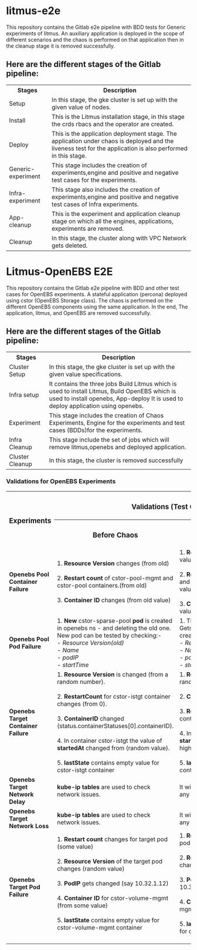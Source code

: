 # litmus-e2e
This repository contains the Gitlab e2e pipeline with BDD tests for Generic experiments of litmus. An auxiliary application is deployed in the scope of different scenarios and the chaos is performed on that application then in the cleanup stage it is removed successfully.
## Here are the different stages of the Gitlab pipeline:

<table style="width:100%">
  <tr>
    <th>Stages</th>
    <th>Description</th>
  </tr>
  <tr>
    <td>Setup</td>
    <td>In this stage, the gke cluster is set up with the given value of nodes.</td>
  </tr>
  <tr>
    <td>Install</td>
    <td>This is the Litmus installation stage, in this stage the crds rbacs and the operator are created.</td>
  </tr>
    <tr>
    <td>Deploy</td>
    <td>This is the application deployment stage. The application under chaos is deployed and the liveness test for the application is also performed in this stage.</td>
  </tr>
    <tr>
    <td>Generic-experiment</td>
    <td>This stage includes the creation of experiments,engine and positive and negative test cases for the experiments.</td>
  </tr>
    <tr>
    <td>Infra-experiment</td>
    <td>This stage also includes the creation of experiments,engine and positive and negative test cases of Infra experiments.</td>
  </tr>
    <tr>
    <td>App-cleanup</td>
    <td>This is the experiment and application cleanup stage on which all the engines, applications, experiments are removed.</td>
  </tr>
    <tr>
    <td>Cleanup</td>
    <td>In this stage, the cluster along with VPC Network gets deleted.</td>
  </tr>
</table>

# Litmus-OpenEBS E2E 
This repository contains the Gitlab e2e pipeline with BDD and other test cases for OpenEBS experiments. A stateful application (percona) deployed using cstor (OpenEBS Storage class). The chaos is performed on the different OpenEBS components using the same application. In the end, The application, litmus, and OpenEBS are removed successfully.
## Here are the different stages of the Gitlab pipeline:

<table style="width:100%">
  <tr>
    <th>Stages</th>
    <th>Description</th>
  </tr>
  <tr>
    <td>Cluster Setup</td>
    <td>In this stage, the gke cluster is set up with the given value specifications.</td>
  </tr>
  <tr>
    <td>Infra setup</td>
    <td>It contains the three jobs Build Litmus which is used to install Litmus, Build OpenEBS which is used to install openebs, App-deploy It is used to deploy application using openebs.</td>
  </tr>
   <tr>
    <td>Experiment</td>
    <td>This stage includes the creation of Chaos Experiments, Engine for the experiments and test cases (BDDs)for the experiments.</td>
  </tr>
    <tr>
    <td>Infra Cleanup</td>
    <td>This stage include the set of jobs which will remove litmus,openebs and deployed application.</td>
  </tr>
   <tr>
    <td>Cluster Cleanup</td>
    <td>In this stage, the cluster is removed successfully</td>
  </tr>
</table>

### Validations for OpenEBS Experiments
<table style="width:100%">
  <tr>
    <th rowspan="2"><h3>Experiments</h3></th>
    <th colspan="2"><h3>Validations (Test Cases)</h3></th>
  </tr>
  <tr>
    <th><h3>Before Chaos</h3></th>
    <th><h3>After Chaos</h3></th>
  </tr>
  <tr>
    <td><b>Openebs Pool Container Failure<b></td>
<td>
1. <b>Resource Version</b> changes (from old)<br><br>
2. <b>Restart count</b> of cstor-pool-mgmt and cstor-pool containers.(from old)<br><br>
3. <b>Container ID</b> changes (from old value)
</td>
<td>
1. <b>Resource Version</b> changes (to new value)<br><br>
2. <b>Restart count</b> of cstor-pool-mgmt and cstor-pool containers.(to new value)<br><br>
3. <b>Container ID</b> changes (to new value)
</td>
</tr>
  <tr>
    <td><b>Openebs Pool Pod Failure</b></td>
    <td>1. <b>New</b> cstor-sparse-pool <b>pod</b> is created in openebs ns - and deleting the old one.<br>
New pod can be tested by checking:-<br><i>
  - Resource Version(old)<br>
  - Name<br>
  - podIP<br>
  - startTime</i><br>
</td>
<td>1. The <b>old</b> cstor-sparse-pool <b>pod</b>
Gets deleted and <b>new one</b> gets created with:-<i><br>
  - Resource Version
         (new)<br>
  - Name(different)<br>
  - podIP(different)<br>
  - startTime(different)</i><br>
</td>
</tr>
  <tr>
    <td><b>Openebs Target Container Failure</b></td>
    <td>
1. <b>Resource Version</b> is changed (from a random number).<br><br> 
2. <b>RestartCount</b> for cstor-istgt container changes (from 0).<br><br>
3. <b>ContainerID</b> changed (status.containerStatuses[0].containerID).<br><br>
4. In container cstor-istgt the value of <b>startedAt</b> changed from (random value).<br><br>
5. <b>lastState</b> contains empty value for cstor-istgt container
</td>
<td>
1. <b>Resource Version</b> changed (to a random number).<br><br>
2. <b>ContainerID</b> changed to new value.<br><br>
3. <b>RestartCount</b> for cstor-istgt container changes (to 1).<br><br>
4. In container cstor-istgt the value of <b>startedAt</b> changed from (random higher value)<br><br>
5. <b>lastState</b> now contains value like containerID,exitCode,reason,finishedAt
</td>
</tr>
<tr>
<td><b>Openebs Target Network Delay</b></td>
<td>
<b>kube-ip tables</b> are used to check network issues.</b>
</td>
<td>It will give an <b>error message</b> if it finds any network issues.
</td>
</tr>
<tr>
<td><b>Openebs Target Network Loss</b></td>
<td>
<b>kube-ip tables</b> are used to check network issues.</b>
</td>
<td>It will give an <b>error message</b> if it finds any network issues.
</td>
</tr>
<tr>
<td><b>Openebs Target Pod Failure</b></td>
<td>
1. <b>Restart count</b> changes for target pod (some value)<br><br>
2. <b>Resource Version</b> of the target pod changes (random value)<br><br>
3. <b>PodIP</b> gets changed (say 10.32.1.12)<br><br>
4. <b>Container ID</b> for cstor-volume-mgmt (from some value)<br><br>
5. <b>lastState</b> contains empty value for cstor-volume-mgmt container<br><br>
</td>
<td>
1. <b>Restart count</b> changes for target pod ( some value + 1)<br><br>
2. <b>Resource Version</b> of the target pod changes(other random value)<br><br>
3. <b>PodIP</b> gets changed (It will become 10.32.1.13)<br><br>
4. <b>Container Id</b> for cstor-volume-mgmt (to new value)<br><br>
5. <b>lastState</b> contains non empty value for cstor-volume-mgmt container<br><br>
</td>
</tr>
</table>
